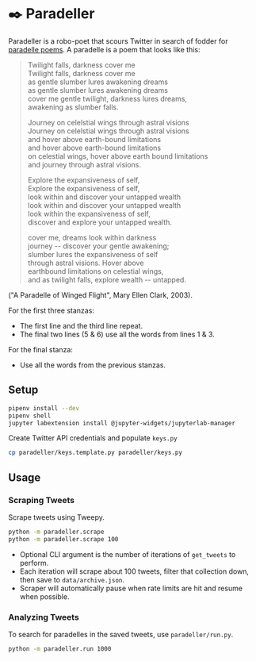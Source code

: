 # :black_nib: Paradeller

Paradeller is a robo-poet that scours Twitter in search of fodder for [paradelle poems](http://www.shadowpoetry.com/resources/wip/paradelle.html). A paradelle is a poem that looks like this:

> Twilight falls, darkness cover me  
> Twilight falls, darkness cover me  
> as gentle slumber lures awakening dreams  
> as gentle slumber lures awakening dreams  
> cover me gentle twilight, darkness lures dreams,  
> awakening as slumber falls.
>
> Journey on celelstial wings through astral visions  
> Journey on celelstial wings through astral visions  
> and hover above earth-bound limitations  
> and hover above earth-bound limitations  
> on celestial wings, hover above earth bound limitations  
> and journey through astral visions.
>
> Explore the expansiveness of self,  
> Explore the expansiveness of self,  
> look within and discover your untapped wealth  
> look within and discover your untapped wealth  
> look within the expansiveness of self,  
> discover and explore your untapped wealth.
>
> cover me, dreams look within darkness  
> journey -- discover your gentle awakening;  
> slumber lures the expansiveness of self  
> through astral visions. Hover above  
> earthbound limitations on celestial wings,  
> and as twilight falls, explore wealth -- untapped.

("A Paradelle of Winged Flight", Mary Ellen Clark, 2003).

For the first three stanzas:

- The first line and the third line repeat.
- The final two lines (5 & 6) use all the words from lines 1 & 3.

For the final stanza:

- Use all the words from the previous stanzas.

## Setup

```bash
pipenv install --dev
pipenv shell
jupyter labextension install @jupyter-widgets/jupyterlab-manager
```

Create Twitter API credentials and populate `keys.py`

```bash
cp paradeller/keys.template.py paradeller/keys.py
```

## Usage

### Scraping Tweets

Scrape tweets using Tweepy.

```bash
python -m paradeller.scrape
python -m paradeller.scrape 100
```

- Optional CLI argument is the number of iterations of `get_tweets` to perform.
- Each iteration will scrape about 100 tweets, filter that collection down, then save to `data/archive.json`.
- Scraper will automatically pause when rate limits are hit and resume when possible.

### Analyzing Tweets

To search for paradelles in the saved tweets, use `paradeller/run.py`.

```bash
python -m paradeller.run 1000
```
